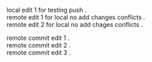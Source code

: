 local edit 1 for testing push .     
remote edit 1 for local no add changes conflicts .    
remote edit 2 for local no add chages conflicts .  

remote commit edit 1 .  
remote commit edit 2 .  
remote commit edit 3 .  
